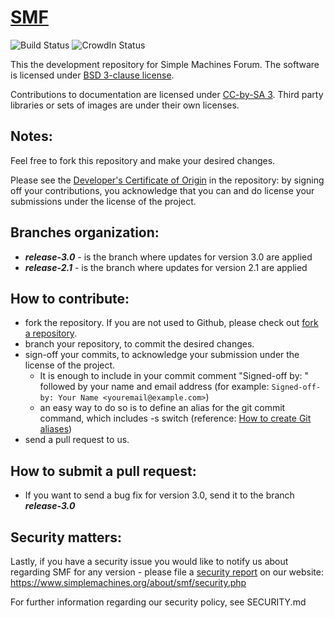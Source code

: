 # [SMF](https://www.simplemachines.org)
![Build Status](https://github.com/SimpleMachines/SMF/actions/workflows/php.yml/badge.svg)
![CrowdIn Status](https://github.com/SimpleMachines/SMF/actions/workflows/crowdin_wf.yml/badge.svg)

This the development repository for Simple Machines Forum.
The software is licensed under [BSD 3-clause license](https://opensource.org/licenses/BSD-3-Clause).

Contributions to documentation are licensed under [CC-by-SA 3](https://creativecommons.org/licenses/by-sa/3.0). Third party libraries or sets of images are under their own licenses.

## Notes:

Feel free to fork this repository and make your desired changes.

Please see the [Developer's Certificate of Origin](https://github.com/SimpleMachines/SMF3.0/blob/master/DCO.txt) in the repository:
by signing off your contributions, you acknowledge that you can and do license your submissions under the license of the project.

## Branches organization:
* ***release-3.0*** - is the branch where updates for version 3.0 are applied
* ***release-2.1*** - is the branch where updates for version 2.1 are applied

## How to contribute:
* fork the repository. If you are not used to Github, please check out [fork a repository](https://help.github.com/fork-a-repo).
* branch your repository, to commit the desired changes.
* sign-off your commits, to acknowledge your submission under the license of the project.
  * It is enough to include in your commit comment "Signed-off by: " followed by your name and email address (for example: `Signed-off-by: Your Name <youremail@example.com>`)
  * an easy way to do so is to define an alias for the git commit command, which includes -s switch (reference: [How to create Git aliases](https://git.wiki.kernel.org/index.php/Aliases))
* send a pull request to us.

## How to submit a pull request:
* If you want to send a bug fix for version 3.0, send it to the branch ***release-3.0***

## Security matters:

Lastly, if you have a security issue you would like to notify us about regarding SMF for any version -
please file a [security report](https://www.simplemachines.org/about/smf/security.php) on our website: https://www.simplemachines.org/about/smf/security.php

For further information regarding our security policy, see SECURITY.md